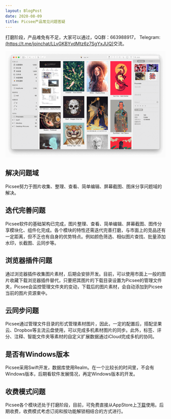 ```yaml
---
layout: BlogPost
date: 2020-08-09
title: Picsee产品常见问题答疑
---
```


打磨阶段，产品难免有不足，大家可以通过，QQ群：663988917， <!-- more --> Telegram: [(https://t.me/joinchat/LLvGKBYvdMtz6z7SgYxJUQ)](https://t.me/joinchat/LLvGKBYvdMtz6z7SgYxJUQ)交流。

![landscape.png](./images/Picsee_answer/landscape.png)

## 解决问题域
Picsee努力于图片收集、整理、查看、简单编辑、屏幕截图、图床分享问题域的解决。

## 迭代完善问题
Picsee软件的基础架构已完成，图片整理、查看、简单编辑、屏幕截图、图传分享模块化、组件化完成。各个模块的特性还需迭代完善打磨，与市面上的竞品还有一定距离，但不乏也有自身的优势特点。例如颜色筛选、相似图片查找、批量添加水印，长截图、云同步等。

## 浏览器插件问题
通过浏览器插件收集图片素材，后期会安排开发。目前，可以使用市面上一般的图片收藏下载浏览器插件替代，只要把其图片的下载目录设置为Picsee的管理文件夹，Picsee会监控管理文件夹的变动，下载后的图片素材，会自动添加到Picsee当前的图片资源束中。

## 云同步问题
Picsee通过管理文件目录的形式管理素材图片，因此，一定的配置后，搭配坚果云、Dropbox等主流云盘使用，可以完成多机素材图片的同步。此外，标签、评分、注释、智能文件夹等素材的自定义扩展数据通过iCloud完成多机的协同。

## 是否有Windows版本
Picsee采用Swift开发，数据库使用Realm。在一个比较长的时间里，不会有Windows版本，后期看软件发展情况，再定Windows版本的开发。

## 收费模式问题
Picsee各个模块还处于打磨阶段，目前，可免费直接从AppStore上[下载](https://apps.apple.com/cn/app/picsee-%E7%9C%8B%E5%9B%BE-%E6%88%AA%E5%9B%BE/id1454805783?mt=12)使用。后期收费，收费模式考虑订阅和按功能解锁相结合的方式进行。





